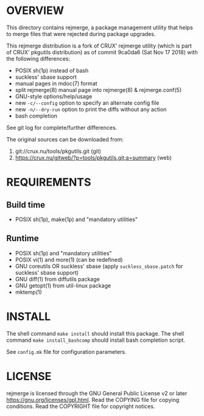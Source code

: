 OVERVIEW
========

This directory contains rejmerge, a package management utility that helps to
merge files that were rejected during package upgrades.

This rejmerge distribution is a fork of CRUX' rejmerge utility (which is part
of CRUX' pkgutils distribution) as of commit 9ca0da6 (Sat Nov 17 2018) with the
following differences:
* POSIX sh(1p) instead of bash
* suckless' sbase support
* manual pages in mdoc(7) format
* split rejmerge(8) manual page into rejmerge(8) & rejmerge.conf(5)
* GNU-style options/help/usage
* new `-c/--config` option to specify an alternate config file
* new `-n/--dry-run` option to print the diffs without any action
* bash completion

See git log for complete/further differences.

The original sources can be downloaded from:
1. git://crux.nu/tools/pkgutils.git                        (git)
2. https://crux.nu/gitweb/?p=tools/pkgutils.git;a=summary  (web)


REQUIREMENTS
============

Build time
----------
- POSIX sh(1p), make(1p) and "mandatory utilities"

Runtime
-------
* POSIX sh(1p) and "mandatory utilities"
* POSIX vi(1) and more(1) (can be redefined)
* GNU coreutils OR suckless' sbase
  (apply `suckless_sbase.patch` for suckless' sbase support)
* GNU diff(1) from diffutils package
* GNU getopt(1) from util-linux package
* mktemp(1)


INSTALL
=======

The shell command `make install` should install this package.
The shell command `make install_bashcomp` should install bash completion
script.

See `config.mk` file for configuration parameters.


LICENSE
=======

rejmerge is licensed through the GNU General Public License v2 or later
<https://gnu.org/licenses/gpl.html>.
Read the COPYING file for copying conditions.
Read the COPYRIGHT file for copyright notices.
